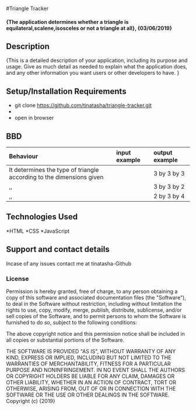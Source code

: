 #Triangle Tracker

#### {The application determines whether a triangle is equilateral,scalene,isosceles or not a triangle at all}, {03/06/2019}

## Description

{This is a detailed description of your application, including its purpose and usage.  Give as much detail as needed to explain what the application does, and any other information you want users or other developers to have. }

## Setup/Installation Requirements
* git clone https://github.com/tinatasha/triangle-tracker.git
* 
* open in browser

## BBD

|Behaviour                      |                 input example                      |        output example              |
|:------------------------------|:---------------------------------------------------|:-----------------------------------|
|It determines the type of triangle according to the dimensions given |   | 3 by 3 by 3 |  | Equilateral triangle |
| ,, | | 3 by 3 by 2 | | Isosceles triangle |
| ,, | | 2 by 3 by 4 | | Scalene triangle |

## Technologies Used
*HTML
*CSS
*JavaScript

## Support and contact details
Incase of any issues contact me at tinatasha-Github

### License
Permission is hereby granted, free of charge, to any person obtaining a copy of this software and associated documentation files (the "Software"), to deal in the Software without restriction, including without limitation the rights to use, copy, modify, merge, publish, distribute, sublicense, and/or sell copies of the Software, and to permit persons to whom the Software is furnished to do so, subject to the following conditions:

The above copyright notice and this permission notice shall be included in all copies or substantial portions of the Software.

THE SOFTWARE IS PROVIDED "AS IS", WITHOUT WARRANTY OF ANY KIND, EXPRESS OR IMPLIED, INCLUDING BUT NOT LIMITED TO THE WARRANTIES OF MERCHANTABILITY, FITNESS FOR A PARTICULAR PURPOSE AND NONINFRINGEMENT. IN NO EVENT SHALL THE AUTHORS OR COPYRIGHT HOLDERS BE LIABLE FOR ANY CLAIM, DAMAGES OR OTHER LIABILITY, WHETHER IN AN ACTION OF CONTRACT, TORT OR OTHERWISE, ARISING FROM, OUT OF OR IN CONNECTION WITH THE SOFTWARE OR THE USE OR OTHER DEALINGS IN THE SOFTWARE.
Copyright (c) {2019}